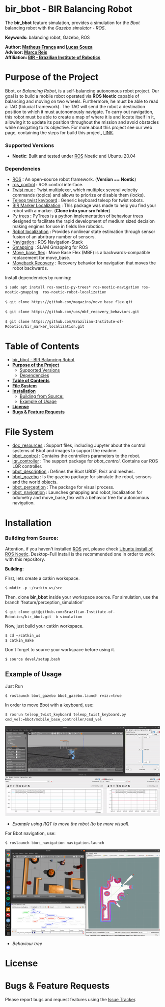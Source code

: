 # bir_bbot - BIR Balancing Robot

The **bir_bbot** feature simulation, provides a simulation for the _Bbot_ balancing robot with the _Gazebo simulator - ROS_.

**Keywords:** balancing robot, Gazebo, ROS

**Author: [Matheus França](https://github.com/MatheusFranca-dev) and [Lucas Souza](https://github.com/lucaslins0035)<br />
Advisor: [Marco Reis](https://github.com/mhar-vell)<br />
Affiliation: [BIR - Brazilian Institute of Robotics](https://github.com/Brazilian-Institute-of-Robotics)<br />**

# **Purpose of the Project**

Bbot, or _Balancing Robot_, is a self-balancing autonomous robot project. Our goal is to build a mobile robot operated via **ROS Noetic** capable of balancing and moving on two wheels. Furthermore, he must be able to read a TAG (fiducial framework). The TAG will send the robot a destination position to which it must autonomously navigate. To carry out navigation, this robot must be able to create a map of where it is and locate itself in it, allowing it to update its position throughout the mission and avoid obstacles while navigating to its objective. For more about this project see our web page, containing the steps for build this project, [LINK](https://mhar-vell.github.io/rasc/project-bbot/).

### Supported Versions

- **Noetic**: Built and tested under [ROS] Noetic and Ubuntu 20.04

### Dependencies 
- [ROS] : An open-source robot framework. (**Version == Noetic**)
- [ros_control](http://wiki.ros.org/ros_control) : ROS control interface.
- [Twist mux](http://wiki.ros.org/twist_mux) : Twist multiplexer, which multiplex several velocity commands (topics) and allows to priorize or disable them (locks).
- [Teleop twist keyboard](http://wiki.ros.org/teleop_twist_keyboard) : Generic keyboard teleop for twist robots.
- [BIR Marker Localization](https://github.com/Brazilian-Institute-of-Robotics/bir_marker_localization) : This package was made to help you find your robot with a marker. (**Clone into your src folder**)
- [Py trees](https://github.com/splintered-reality/py_trees) : PyTrees is a python implementation of behaviour trees designed to facilitate the rapid development of medium sized decision making engines for use in fields like robotics.
- [Robot localization](http://wiki.ros.org/robot_localization) : Provides nonlinear state estimation through sensor fusion of an abritrary number of sensors.
- [Navigation](http://wiki.ros.org/navigation) : ROS Navigation-Stack
- [Gmapping](http://wiki.ros.org/gmapping) : SLAM Gmapping for ROS
- [Move_base_flex](http://wiki.ros.org/move_base_flex) : Move Base Flex (MBF) is a backwards-compatible replacement for move_base.
- [Moveback Recovery](https://github.com/uos/mbf_recovery_behaviors) : Recovery behavior for navigation that moves the robot backwards.

Install dependencies by running:

    $ sudo apt install ros-noetic-py-trees* ros-noetic-navigation ros-noetic-gmapping  ros-noetic-robot-localization

    $ git clone https://github.com/magazino/move_base_flex.git

    $ git clone https://github.com/uos/mbf_recovery_behaviors.git

    $ git clone https://github.com/Brazilian-Institute-of-Robotics/bir_marker_localization.git

# **Table of Contents**
- [bir_bbot - BIR Balancing Robot](#bir_bbot---bir-balancing-robot)
- [**Purpose of the Project**](#purpose-of-the-project)
    - [Supported Versions](#supported-versions)
    - [Dependencies](#dependencies)
- [**Table of Contents**](#table-of-contents)
- [**File System**](#file-system)
- [**Installation**](#installation)
    - [Building from Source:](#building-from-source)
  - [Example of Usage](#example-of-usage)
- [**License**](#license)
- [**Bugs & Feature Requests**](#bugs--feature-requests)

# **File System**

- [doc_resources](https://github.com/Brazilian-Institute-of-Robotics/bir_bbot-simulation/tree/simulation/doc_resources) : Support files, including Jupyter about the control systems of Bbot and images to support the readme.
- [bbot_control](https://github.com/Brazilian-Institute-of-Robotics/bir_bbot-simulation/tree/simulation/bbot_control) : Contains the controllers parameters to the robot.
- [lqr_controller](https://github.com/Brazilian-Institute-of-Robotics/bir_bbot-simulation/tree/simulation/lqr_controller) : The support package for _bbot_control_. Contains our ROS LQR controller.
- [bbot_description](https://github.com/Brazilian-Institute-of-Robotics/bir_bbot-simulation/tree/simulation/bbot_description) : Defines the Bbot URDF, Rviz and meshes.
- [bbot_gazebo](https://github.com/Brazilian-Institute-of-Robotics/bir_bbot-simulation/tree/simulation/bbot_gazebo) : Is the gazebo package for simulate the robot, sensors and the world objects.
- [bbot_perception](https://github.com/Brazilian-Institute-of-Robotics/bir_bbot-simulation/tree/simulation/bbot_perception) : The package for visual process.
- [bbot_navigation](https://github.com/Brazilian-Institute-of-Robotics/bir_bbot-simulation/tree/simulation/bbot_navigation) : Launches gmapping and robot_localization for odometry and move_base_flex with a behavior tree for autonomous navigation.

# **Installation**

###  Building from Source:

Attention, if you haven't installed [ROS] yet, please check [Ubuntu install of ROS Noetic](http://wiki.ros.org/noetic/Installation/Ubuntu). Desktop-Full Install is the recommended one in order to work with this repository.  

**Building:**

First, lets create a catkin workspace.

    $ mkdir -p ~/catkin_ws/src

Then, clone **bir_bbot** inside your workspace source. For simulation, use the branch 'feature/perception_simulation'

	$ git clone git@github.com:Brazilian-Institute-of-Robotics/bir_bbot.git -b simulation

Now, just build your catkin workspace.

    $ cd ~/catkin_ws
    $ catkin_make

Don't forget to source your workspace before using it.
    
    $ source devel/setup.bash

## Example of Usage

Just Run

	$ roslaunch bbot_gazebo bbot_gazebo.launch rviz:=true

In order to move Bbot with a keyboard, use:

    $ rosrun teleop_twist_keyboard teleop_twist_keyboard.py cmd_vel:=bbot/mobile_base_controller/cmd_vel

![](/doc_resources/Bbot.gif)
* _Example using RQT to move the robot (to be more visual)._

For Bbot navigation, use:

    $ roslaunch bbot_navigation navigation.launch

![](/doc_resources/bbot_nav.png)
* _Behaviour tree_

# **License**

<!-- Bir Bbot source code is released under a [MIT License](/LICENSE). -->

# **Bugs & Feature Requests**

Please report bugs and request features using the [Issue Tracker].

<!-- Hyperlinks -->
[ROS]: https://www.ros.org
[Issue Tracker]: https://github.com/Brazilian-Institute-of-Robotics/bir_bbot-simulation/issues

